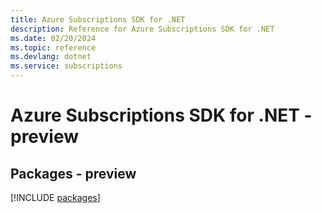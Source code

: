 ```yaml
---
title: Azure Subscriptions SDK for .NET
description: Reference for Azure Subscriptions SDK for .NET
ms.date: 02/20/2024
ms.topic: reference
ms.devlang: dotnet
ms.service: subscriptions
---
```

# Azure Subscriptions SDK for .NET - preview
## Packages - preview
[!INCLUDE [packages](subscriptions-index.md)]
